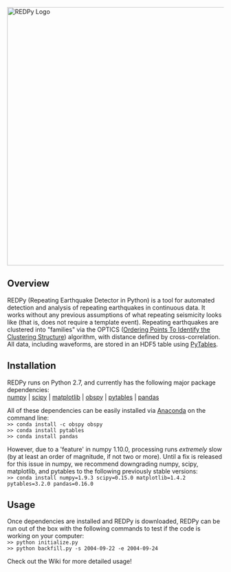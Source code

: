 <img src="https://raw.githubusercontent.com/ahotovec/REDPyAlpha/master/img/logo.png" width=600 alt="REDPy Logo" />

## Overview
REDPy (Repeating Earthquake Detector in Python) is a tool for automated detection and analysis of repeating earthquakes in continuous data. It works without any previous assumptions of what repeating seismicity looks like (that is, does not require a template event). Repeating earthquakes are clustered into "families" via the OPTICS ([Ordering Points To Identify the Clustering Structure](https://en.wikipedia.org/wiki/OPTICS_algorithm)) algorithm, with distance defined by cross-correlation. All data, including waveforms, are stored in an HDF5 table using [PyTables](http://www.pytables.org/).

## Installation
REDPy runs on Python 2.7, and currently has the following major package dependencies:  
[numpy](http://www.numpy.org/) | [scipy](http://www.scipy.org/) | [matplotlib](http://www.matplotlib.org/) | [obspy](http://www.obspy.org/) | [pytables](http://www.pytables.org/) | [pandas](http://pandas.pydata.org/)

All of these dependencies can be easily installed via [Anaconda](https://www.continuum.io/) on the command line:  
`>> conda install -c obspy obspy`  
`>> conda install pytables`  
`>> conda install pandas`

However, due to a 'feature' in numpy 1.10.0, processing runs _extremely_ slow (by at least an order of magnitude, if not two or more). Until a fix is released for this issue in numpy, we recommend downgrading numpy, scipy, matplotlib, and pytables to the following previously stable versions:  
`>> conda install numpy=1.9.3 scipy=0.15.0 matplotlib=1.4.2 pytables=3.2.0 pandas=0.16.0`

## Usage
Once dependencies are installed and REDPy is downloaded, REDPy can be run out of the box with the following commands to test if the code is working on your computer:  
`>> python initialize.py`  
`>> python backfill.py -s 2004-09-22 -e 2004-09-24`

Check out the Wiki for more detailed usage!
